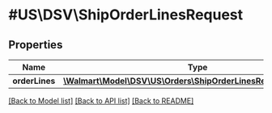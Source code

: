 # #US\DSV\ShipOrderLinesRequest

## Properties

Name | Type | Description | Notes
------------ | ------------- | ------------- | -------------
**orderLines** | [**\Walmart\Model\DSV\US\Orders\ShipOrderLinesRequestOrderLines**](ShipOrderLinesRequestOrderLines.md) |  |


[[Back to Model list]](../) [[Back to API list]](../../Api/US/DSV) [[Back to README]](../../README.md)
